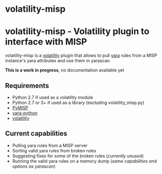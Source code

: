 volatility-misp
======

# volatility-misp - Volatility plugin to interface with MISP

volatility-misp is a [volatility](https://github.com/volatilityfoundation/volatility) plugin that allows to pull [yara](https://github.com/virustotal/yara) rules from a MISP instance's yara attributes and use them in yarascan.

__This is a work in progress__, no documentation available yet

## Requirements

 * Python 2.7 if used as a volatility module
 * Python 2.7 or 3+ if used as a library (excluding volatility_misp.py)
 * [PyMISP](https://github.com/MISP/PyMISP)
 * [yara-python](https://github.com/VirusTotal/yara-python)
 * [volatility](https://github.com/volatilityfoundation/volatility)

## Current capabilities

 * Pulling yara rules from a MISP server
 * Sorting valid yara rules from broken rules
 * Suggesting fixes for some of the broken rules (*currently unused*)
 * Running the valid yara rules on a memory dump (*same capabilities and options as yarascan*)